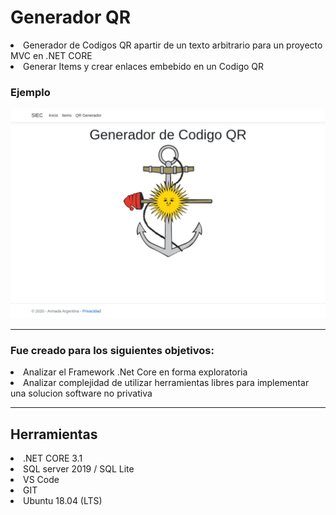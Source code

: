 # 
<h1>Generador QR</h1>
<li>Generador de Codigos QR apartir de un texto arbitrario para un proyecto MVC en .NET CORE</li>
<li>Generar Items y crear enlaces embebido en un Codigo QR</li>
<h3>Ejemplo</h3>
<p align="center"> 
 <img src="https://github.com/sebarigonatto/MvcMovie/blob/master/usoQR.gif" style="max-width: 100%">
 </p>
 <hr>
<h3>Fue creado para los siguientes objetivos:</h3>
<li>Analizar el Framework .Net Core en forma exploratoria</li>
<li>Analizar complejidad de utilizar herramientas libres para implementar una solucion software no privativa</li>
<hr/>
<h2>Herramientas</h2>
<li>.NET CORE 3.1</li>
<li>SQL server 2019 / SQL Lite</li>
<li>VS Code</li>
<li>GIT</li>
<li>Ubuntu 18.04 (LTS)</li>
 
